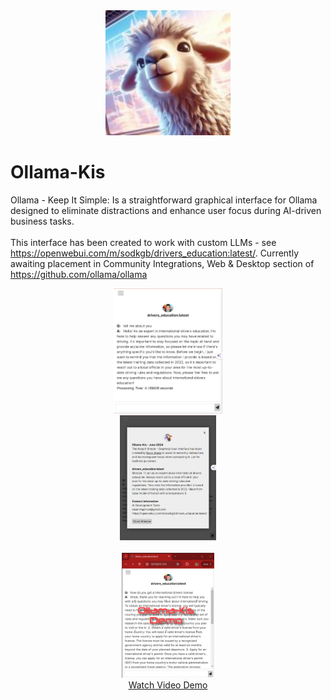 <div align="center">
  <img alt="ollama" height="200px" src="ollama-kis/ollama-kis.jpg">
</div>

# Ollama-Kis
Ollama - Keep It Simple: Is a straightforward graphical interface for Ollama designed to eliminate distractions and enhance user focus during AI-driven business tasks. 
<br><br>
This interface has been created to work with custom LLMs - see https://openwebui.com/m/sodkgb/drivers_education:latest/.  Currently awaiting placement in Community Integrations, Web & Desktop section of https://github.com/ollama/ollama
<div align="center">
  <img alt="ollama" height="200px" src="ollama-kis/drivers-ed-screenshot.jpg">
</div>

<div align="center">
  <img alt="ollama" height="200px" src="ollama-kis/drivers-ed-screenshot2.jpg"><BR><BR>
 <a href="ollama-kis/first-time-install/ollama-kis-overview.mp4" target="new"> <img alt="ollama-demo-video" height="200px" src="ollama-kis/first-time-install/ollama-kis-demo-video.jpg"><BR>
   Watch Video Demo</a>
</div>
